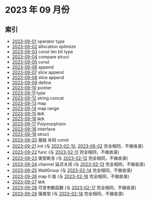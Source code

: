 # 2023 年 09 月份

## 索引

- [2023-09-01](./01/README.md) operator type
- [2023-09-02](./02/README.md) allocation optimize
- [2023-09-03](./03/README.md) const len bit type
- [2023-09-04](./04/README.md) compare struct
- [2023-09-05](./05/README.md) const
- [2023-09-06](./06/README.md) append
- [2023-09-07](./07/README.md) slice append
- [2023-09-08](./08/README.md) slice append
- [2023-09-09](./09/README.md) define
- [2023-09-10](./10/README.md) pointer
- [2023-09-11](./11/README.md) type
- [2023-09-12](./12/README.md) string concat
- [2023-09-13](./13/README.md) map
- [2023-09-14](./14/README.md) map range
- [2023-09-15](#) `缺失`
- [2023-09-16](#) `缺失`
- [2023-09-17](./17/README.md) Polymorphism
- [2023-09-18](./18/README.md) interface
- [2023-09-19](./19/README.md) struct
- [2023-09-20](./20/README.md) 基础 补码 const
- [2023-09-21](#) init (与 [2023-02-10](../02/10/README.md), [2023-06-02](../06/02/README.md) 完全相同，不做收录)
- [2023-09-22](#) func (与 [2023-02-11](../02/11/README.md) 完全相同，不做收录)
- [2023-09-23](#) 类型断言 (与 [2023-02-12](../02/12/README.md) 完全相同，不做收录)
- [2023-09-24](#) channel 延迟关闭 (与 [2023-02-13](../02/12/README.md) 完全相同，不做收录)
- [2023-09-25](#) WaitGroup (与 [2023-02-14](../02/14/README.md) 完全相同，不做收录)
- [2023-09-26](#) map 0 值 (与 [2023-02-16](../02/16/README.md) 完全相同，不做收录)
- [2023-09-27](#) `缺失`
- [2023-09-28](#) 可变参数函数 (与 [2023-02-17](../02/17/README.md) 完全相同，不做收录)
- [2023-09-29](#) 强类型 (与 [2023-02-18](../02/18/README.md) 完全相同，不做收录)
